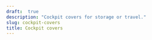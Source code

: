 ```yaml
---
draft:  true
description: "Cockpit covers for storage or travel."
slug: cockpit-covers
title: Cockpit covers
---
```

